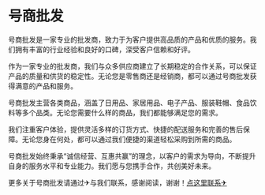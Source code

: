 # 号商批发

号商批发是一家专业的批发商，致力于为客户提供高品质的产品和优质的服务。我们拥有丰富的行业经验和良好的口碑，深受客户信赖和好评。

作为一家专业的批发商，我们与众多供应商建立了长期稳定的合作关系，可以保证产品的质量和供货的稳定性。无论您是零售商还是经销商，都可以通过号商批发获得满意的产品和服务。

号商批发主营各类商品，涵盖了日用品、家居用品、电子产品、服装鞋帽、食品饮料等多个品类。无论您需要什么样的商品，我们都能够满足您的需求。

我们注重客户体验，提供灵活多样的订货方式、快捷的配送服务和完善的售后保障。无论您身在何处，都可以通过我们便捷的渠道轻松采购到所需的商品。

号商批发始终秉承“诚信经营、互惠共赢”的理念，以客户的需求为导向，不断提升自身的服务水平和专业能力。我们愿与您携手合作，共创美好未来。

更多关于号商批发请通过✈与我们联系，感谢阅读，谢谢！[点这里联系✈](https://cc.k02.cc)
